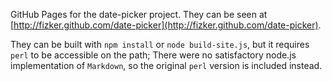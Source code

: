 GitHub Pages for the date-picker project. They can be seen at
[http://fizker.github.com/date-picker](http://fizker.github.com/date-picker).

They can be built with `npm install` or `node build-site.js`, but it requires
`perl` to be accessible on the path; There were no satisfactory node.js
implementation of `Markdown`, so the original `perl` version is included instead.
